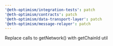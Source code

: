 ```yaml
---
'@eth-optimism/integration-tests': patch
'@eth-optimism/contracts': patch
'@eth-optimism/data-transport-layer': patch
'@eth-optimism/message-relayer': patch
---
```


Replace calls to getNetwork() with getChainId util

